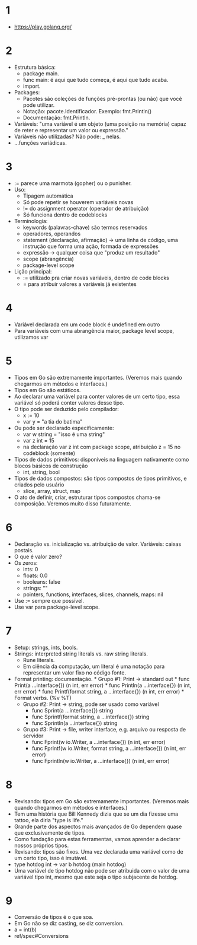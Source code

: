 # 1
* https://play.golang.org/

# 2
* Estrutura básica:
    * package main.
    * func main: é aqui que tudo começa, é aqui que tudo acaba.
    * import.
* Packages:
    * Pacotes são coleções de funções pré-prontas (ou não) que você pode utilizar.
    * Notação: pacote.Identificador. Exemplo: fmt.Println()
    * Documentação: fmt.Println.
* Variáveis: "uma variável é um objeto (uma posição na memória) capaz de reter e representar um valor ou expressão."
* Variáveis não utilizadas? Não pode: _ nelas.
* ...funções variádicas.

# 3
* := parece uma marmota (gopher) ou o punisher.
* Uso:
    * Tipagem automática
    * Só pode repetir se houverem variáveis novas
    * != do assignment operator (operador de atribuição)
    * Só funciona dentro de codeblocks
* Terminologia:
    * keywords (palavras-chave) são termos reservados
    * operadores, operandos
    * statement (declaração, afirmação) → uma linha de código, uma instrução que forma uma ação, formada de expressões
    * expressão -> qualquer coisa que "produz um resultado"
    * scope (abrangência)
    * package-level scope
* Lição principal:
    * := utilizado pra criar novas variáveis, dentro de code blocks
    * = para atribuir valores a variáveis já existentes

# 4
* Variável declarada em um code block é undefined em outro
* Para variáveis com uma abrangência maior, package level scope, utilizamos var

# 5
* Tipos em Go são extremamente importantes. (Veremos mais quando chegarmos em métodos e interfaces.)
* Tipos em Go são estáticos.
* Ao declarar uma variável para conter valores de um certo tipo, essa variável só poderá conter valores desse tipo.
* O tipo pode ser deduzido pelo compilador:
    * x := 10
    * var y = "a tia do batima"
* Ou pode ser declarado especificamente:
    * var w string = "isso é uma string"
    * var z int = 15
    * na declaração var z int com package scope, atribuição z = 15 no codeblock (somente)
* Tipos de dados primitivos: disponíveis na linguagem nativamente como blocos básicos de construção
    * int, string, bool
* Tipos de dados compostos: são tipos compostos de tipos primitivos, e criados pelo usuário
    * slice, array, struct, map
* O ato de definir, criar, estruturar tipos compostos chama-se composição. Veremos muito disso futuramente.

# 6
* Declaração vs. inicialização vs. atribuição de valor. Variáveis: caixas postais.
* O que é valor zero?
* Os zeros:
    * ints: 0
    * floats: 0.0
    * booleans: false
    * strings: ""
    * pointers, functions, interfaces, slices, channels, maps: nil
* Use := sempre que possível.
* Use var para package-level scope.

# 7
* Setup: strings, ints, bools.
* Strings: interpreted string literals vs. raw string literals.
    * Rune literals.
    * Em ciência da computação, um literal é uma notação para representar um valor fixo no código fonte.
* Format printing: documentação.
        * Grupo #1: Print -> standard out
        * func Print(a ...interface{}) (n int, err error)
        * func Println(a ...interface{}) (n int, err error)
        * func Printf(format string, a ...interface{}) (n int, err error)
            * Format verbs. (%v %T)
    * Grupo #2: Print -> string, pode ser usado como variável
        * func Sprint(a ...interface{}) string
        * func Sprintf(format string, a ...interface{}) string
        * func Sprintln(a ...interface{}) string
    * Grupo #3: Print -> file, writer interface, e.g. arquivo ou resposta de servidor
        * func Fprint(w io.Writer, a ...interface{}) (n int, err error)
        * func Fprintf(w io.Writer, format string, a ...interface{}) (n int, err error)
        * func Fprintln(w io.Writer, a ...interface{}) (n int, err error)
 
# 8
* Revisando: tipos em Go são extremamente importantes. (Veremos mais quando chegarmos em métodos e interfaces.)
* Tem uma história que Bill Kennedy dizia que se um dia fizesse uma tattoo, ela diria "type is life."
* Grande parte dos aspectos mais avançados de Go dependem quase que exclusivamente de tipos.
* Como fundação para estas ferramentas, vamos aprender a declarar nossos próprios tipos.
* Revisando: tipos são fixos. Uma vez declarada uma variável como de um certo tipo, isso é imutável.
* type hotdog int → var b hotdog (main hotdog)
* Uma variável de tipo hotdog não pode ser atribuida com o valor de uma variável tipo int, mesmo que este seja o tipo subjacente de hotdog.

# 9
* Conversão de tipos é o que soa.
* Em Go não se diz casting, se diz conversion.
* a = int(b)
* ref/spec#Conversions
